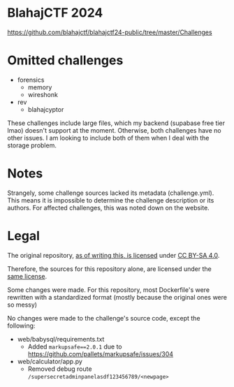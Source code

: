 # BlahajCTF 2024

https://github.com/blahajctf/blahajctf24-public/tree/master/Challenges

# Omitted challenges

- forensics
  - memory
  - wireshonk
- rev
  - blahajcyptor

These challenges include large files, which my backend (supabase free tier lmao) doesn't support at the moment.
Otherwise, both challenges have no other issues. I am looking to include both of them when I deal with the storage problem.

# Notes

Strangely, some challenge sources lacked its metadata (challenge.yml). 
This means it is impossible to determine the challenge description or its authors. 
For affected challenges, this was noted down on the website.

# Legal

The original repository, [as of writing this, is licensed](https://github.com/blahajctf/blahajctf24-public/blob/2428d072b7b59902547711d75facbb16994fcfec/LICENSE.md) under [CC BY-SA 4.0](https://creativecommons.org/licenses/by-sa/4.0/legalcode.en).

Therefore, the sources for this repository alone, are licensed under the [same license](LICENSE.md).

Some changes were made.
For this repository, most Dockerfile's were rewritten with a standardized format (mostly because the original ones were so messy)

No changes were made to the challenge's source code, except the following:
- web/babysql/requirements.txt
  - Added `markupsafe==2.0.1` due to https://github.com/pallets/markupsafe/issues/304
- web/calculator/app.py
  - Removed debug route `/supersecretadminpanelasdf123456789/<newpage>`